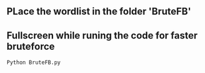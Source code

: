 ## PLace the wordlist in the folder 'BruteFB'
## Fullscreen while runing the code for faster bruteforce

```
Python BruteFB.py

```
